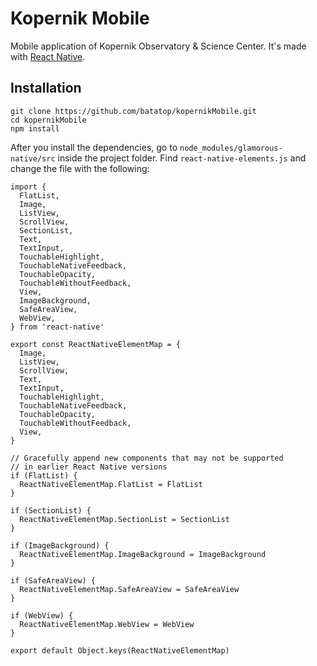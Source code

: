 # Kopernik Mobile

Mobile application of Kopernik Observatory & Science Center. It's made with
[React Native].

## Installation

```
git clone https://github.com/batatop/kopernikMobile.git
cd kopernikMobile
npm install
```

After you install the dependencies, go to ```node_modules/glamorous-native/src```
inside the project folder. Find ```react-native-elements.js``` and change the 
file with the following:
```
import {
  FlatList,
  Image,
  ListView,
  ScrollView,
  SectionList,
  Text,
  TextInput,
  TouchableHighlight,
  TouchableNativeFeedback,
  TouchableOpacity,
  TouchableWithoutFeedback,
  View,
  ImageBackground,
  SafeAreaView,
  WebView,
} from 'react-native'

export const ReactNativeElementMap = {
  Image,
  ListView,
  ScrollView,
  Text,
  TextInput,
  TouchableHighlight,
  TouchableNativeFeedback,
  TouchableOpacity,
  TouchableWithoutFeedback,
  View,
}

// Gracefully append new components that may not be supported
// in earlier React Native versions
if (FlatList) {
  ReactNativeElementMap.FlatList = FlatList
}

if (SectionList) {
  ReactNativeElementMap.SectionList = SectionList
}

if (ImageBackground) {
  ReactNativeElementMap.ImageBackground = ImageBackground
}

if (SafeAreaView) {
  ReactNativeElementMap.SafeAreaView = SafeAreaView
}

if (WebView) {
  ReactNativeElementMap.WebView = WebView
}

export default Object.keys(ReactNativeElementMap)
```

[React Native]:https://github.com/facebook/react-native